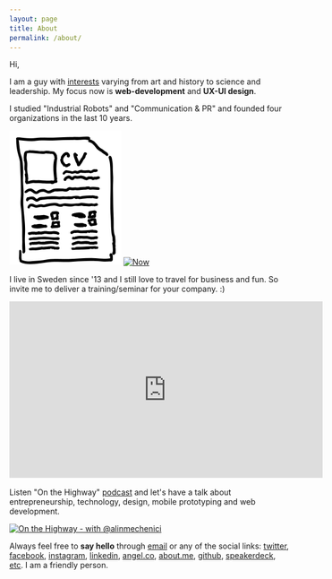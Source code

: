 ```yaml
---
layout: page
title: About
permalink: /about/
---
```


<!-- [Citeste in <a href="http://alin.mechenici.ro/despre/">romana</a>.] 
-->
Hi, 

I am a guy with <a href="http://alin.mechenici.com/now">interests</a> varying from art and history to science and leadership. My focus now is **web-development** and **UX-UI design**. 

I studied "Industrial Robots" and "Communication & PR" and founded four organizations in the last 10 years. 

<a href="http://alin.mechenici.com/cv.html">![](/images/cv2.svg)</a>
<a href="http://alin.mechenici.com/now"><img src="http://gilbraum.com/images/now.gif?crc=4136472459" alt="Now" style="width: 130px;"/></a>


I live in Sweden since '13 and I still love to travel for business and fun. So invite me to deliver a training/seminar for your company. :)

<iframe width="560" height="315" src="https://www.youtube.com/embed/d3xKU4dXqcI" frameborder="0" allowfullscreen></iframe>


Listen "On the Highway" <a href="http://alin.mechenici.com/podcast">podcast</a> and let's have a talk about entrepreneurship, technology, design, mobile prototyping and web development.

<a href="http://alin.mechenici.com/podcast"><img src="http://alin.mechenici.com/images/onthehighway.jpg" alt="On the Highway - with @alinmechenici" style="width: 130px;"/></a>

Always feel free to **say hello** through <a href='mailto:alin@mechenici.ro'>email</a> or any of the social links: <a href="http://www.twitter.com/alinmechenici">twitter</a>, <a href="http://www.facebook.com/alinmechenici"> facebook</a>, <a href="http://www.instagram.com/alinmechenici">instagram</a>, <a href="http://www.linkedin.com/in/alinmechenici">linkedin</a>, <a href="http://www.angel.co/@alinmechenici">angel.co</a>, <a href="http://www.about.me/alinmechenici">about.me</a>, <a href="https://github.com/alinmechenici"> github</a>, <a href="http://www.speakerdeck.com/alinmechenici">speakerdeck</a>, <a href="https://www.google.ro/search?q=alinmechenici&ie=UTF-8&oe=UTF-8&hl=en">etc</a>. I am a friendly person. 
